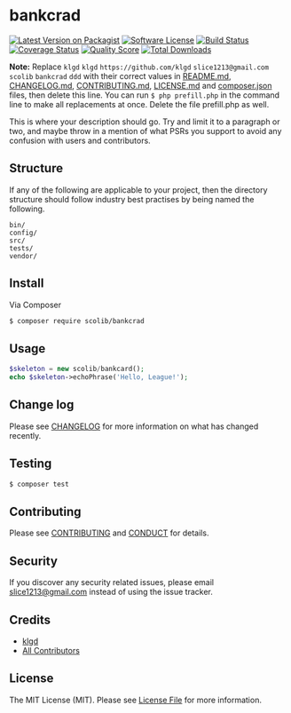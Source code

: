 # bankcrad

[![Latest Version on Packagist][ico-version]][link-packagist]
[![Software License][ico-license]](LICENSE.md)
[![Build Status][ico-travis]][link-travis]
[![Coverage Status][ico-scrutinizer]][link-scrutinizer]
[![Quality Score][ico-code-quality]][link-code-quality]
[![Total Downloads][ico-downloads]][link-downloads]

**Note:** Replace ```klgd``` ```klgd``` ```https://github.com/klgd``` ```slice1213@gmail.com``` ```scolib``` ```bankcrad``` ```ddd``` with their correct values in [README.md](README.md), [CHANGELOG.md](CHANGELOG.md), [CONTRIBUTING.md](CONTRIBUTING.md), [LICENSE.md](LICENSE.md) and [composer.json](composer.json) files, then delete this line. You can run `$ php prefill.php` in the command line to make all replacements at once. Delete the file prefill.php as well.

This is where your description should go. Try and limit it to a paragraph or two, and maybe throw in a mention of what
PSRs you support to avoid any confusion with users and contributors.

## Structure

If any of the following are applicable to your project, then the directory structure should follow industry best practises by being named the following.

```
bin/        
config/
src/
tests/
vendor/
```


## Install

Via Composer

``` bash
$ composer require scolib/bankcrad
```

## Usage

``` php
$skeleton = new scolib/bankcard();
echo $skeleton->echoPhrase('Hello, League!');
```

## Change log

Please see [CHANGELOG](CHANGELOG.md) for more information on what has changed recently.

## Testing

``` bash
$ composer test
```

## Contributing

Please see [CONTRIBUTING](CONTRIBUTING.md) and [CONDUCT](CONDUCT.md) for details.

## Security

If you discover any security related issues, please email slice1213@gmail.com instead of using the issue tracker.

## Credits

- [klgd][link-author]
- [All Contributors][link-contributors]

## License

The MIT License (MIT). Please see [License File](LICENSE.md) for more information.

[ico-version]: https://img.shields.io/packagist/v/scolib/bankcrad.svg?style=flat-square
[ico-license]: https://img.shields.io/badge/license-MIT-brightgreen.svg?style=flat-square
[ico-travis]: https://img.shields.io/travis/scolib/bankcrad/master.svg?style=flat-square
[ico-scrutinizer]: https://img.shields.io/scrutinizer/coverage/g/scolib/bankcrad.svg?style=flat-square
[ico-code-quality]: https://img.shields.io/scrutinizer/g/scolib/bankcrad.svg?style=flat-square
[ico-downloads]: https://img.shields.io/packagist/dt/scolib/bankcrad.svg?style=flat-square

[link-packagist]: https://packagist.org/packages/scolib/bankcrad
[link-travis]: https://travis-ci.org/scolib/bankcrad
[link-scrutinizer]: https://scrutinizer-ci.com/g/scolib/bankcrad/code-structure
[link-code-quality]: https://scrutinizer-ci.com/g/scolib/bankcrad
[link-downloads]: https://packagist.org/packages/scolib/bankcrad
[link-author]: https://github.com/klgd
[link-contributors]: ../../contributors
